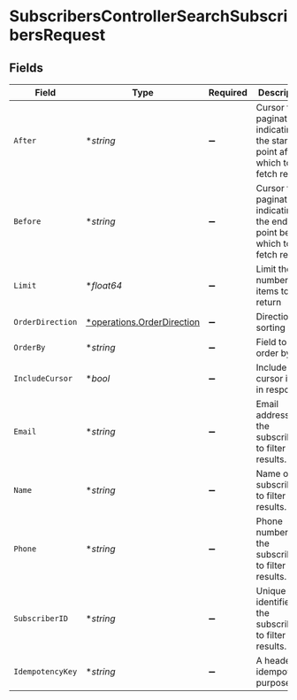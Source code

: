 # SubscribersControllerSearchSubscribersRequest


## Fields

| Field                                                                             | Type                                                                              | Required                                                                          | Description                                                                       |
| --------------------------------------------------------------------------------- | --------------------------------------------------------------------------------- | --------------------------------------------------------------------------------- | --------------------------------------------------------------------------------- |
| `After`                                                                           | **string*                                                                         | :heavy_minus_sign:                                                                | Cursor for pagination indicating the starting point after which to fetch results. |
| `Before`                                                                          | **string*                                                                         | :heavy_minus_sign:                                                                | Cursor for pagination indicating the ending point before which to fetch results.  |
| `Limit`                                                                           | **float64*                                                                        | :heavy_minus_sign:                                                                | Limit the number of items to return                                               |
| `OrderDirection`                                                                  | [*operations.OrderDirection](../../models/operations/orderdirection.md)           | :heavy_minus_sign:                                                                | Direction of sorting                                                              |
| `OrderBy`                                                                         | **string*                                                                         | :heavy_minus_sign:                                                                | Field to order by                                                                 |
| `IncludeCursor`                                                                   | **bool*                                                                           | :heavy_minus_sign:                                                                | Include cursor item in response                                                   |
| `Email`                                                                           | **string*                                                                         | :heavy_minus_sign:                                                                | Email address of the subscriber to filter results.                                |
| `Name`                                                                            | **string*                                                                         | :heavy_minus_sign:                                                                | Name of the subscriber to filter results.                                         |
| `Phone`                                                                           | **string*                                                                         | :heavy_minus_sign:                                                                | Phone number of the subscriber to filter results.                                 |
| `SubscriberID`                                                                    | **string*                                                                         | :heavy_minus_sign:                                                                | Unique identifier of the subscriber to filter results.                            |
| `IdempotencyKey`                                                                  | **string*                                                                         | :heavy_minus_sign:                                                                | A header for idempotency purposes                                                 |